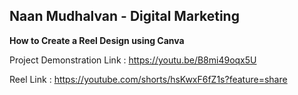 ## Naan Mudhalvan - Digital Marketing 
**How to Create a Reel Design using Canva**

Project Demonstration Link : https://youtu.be/B8mi49oqx5U

Reel Link : https://youtube.com/shorts/hsKwxF6fZ1s?feature=share
